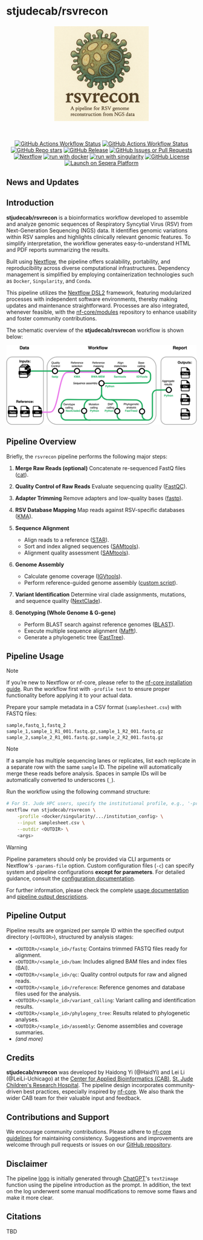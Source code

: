 # stjudecab/rsvrecon

<h3 align="center">
    <img src="https://raw.githubusercontent.com/stjudecab/rsvrecon/main/assets/rsvrecon_logo.png" alt="rsvrecon_logo" width="250"/>
</h3>
<br>

<p align="center">
<a href="https://github.com/stjudecab/rsvrecon/actions/workflows/ci.yml"><img alt="GitHub Actions Workflow Status" src="https://img.shields.io/github/actions/workflow/status/stjudecab/rsvrecon/ci.yml?branch=main&style=for-the-badge&logo=github&label=Test&labelColor=363a4f&color=f2cdcd"></a>
<a href="https://github.com/stjudecab/rsvrecon/actions/workflows/linting.yml"><img alt="GitHub Actions Workflow Status" src="https://img.shields.io/github/actions/workflow/status/stjudecab/rsvrecon/linting.yml?branch=main&style=for-the-badge&logo=github&label=Lint&labelColor=363a4f&color=a6d189"></a>
<a href="https://github.com/stjudecab/rsvrecon/stargazers"><img alt="GitHub Repo stars" src="https://img.shields.io/github/stars/stjudecab/rsvrecon?style=for-the-badge&logo=starship&labelColor=363a4f&color=b7bdf8"></a>
<a href="https://github.com/stjudecab/rsvrecon/releases/latest"><img alt="GitHub Release" src="https://img.shields.io/github/v/release/stjudecab/rsvrecon?style=for-the-badge&logo=github&labelColor=363a4f&color=89dceb"></a>
<a href="https://github.com/stjudecab/rsvrecon/issues"><img alt="GitHub Issues or Pull Requests" src="https://img.shields.io/github/issues/stjudecab/rsvrecon?style=for-the-badge&logo=data%3Aimage%2Fsvg%2Bxml%3Bbase64%2CPHN2ZyB4bWxucz0iaHR0cDovL3d3dy53My5vcmcvMjAwMC9zdmciIHZpZXdCb3g9IjAgMCAyNTYgMjU2Ij4KPHBhdGggZD0iTTIxNiwzMlYxOTJhOCw4LDAsMCwxLTgsOEg3MmExNiwxNiwwLDAsMC0xNiwxNkgxOTJhOCw4LDAsMCwxLDAsMTZINDhhOCw4LDAsMCwxLTgtOFY1NkEzMiwzMiwwLDAsMSw3MiwyNEgyMDhBOCw4LDAsMCwxLDIxNiwzMloiIHN0eWxlPSJmaWxsOiAjQ0FEM0Y1OyIvPgo8L3N2Zz4%3D&labelColor=363a4f&color=f5a97f"></a>
<br/>
<a href="https://www.nextflow.io/"><img alt="Nextflow" src="https://img.shields.io/badge/nextflow%20DSL2-%E2%89%A524.04.2-23aa62.svg?style=for-the-badge"></a>
<a href="https://www.docker.com/"><img alt="run with docker" src="https://img.shields.io/badge/run%20with-docker-0db7ed?labelColor=000000&logo=docker&style=for-the-badge"></a>
<a href="https://sylabs.io/docs/"><img alt="run with singularity" src="https://img.shields.io/badge/run%20with-singularity-1d355c.svg?labelColor=000000&style=for-the-badge"></a>
<a href="https://github.com/stjudecab/rsvrecon/blob/main/LICENSE"><img alt="GitHub License" src="https://img.shields.io/github/license/stjudecab/rsvrecon?style=for-the-badge&labelColor=363a4f&color=eba0ac"></a>
<a href="https://cloud.seqera.io/launch?pipeline=https://github.com/stjudecab/rsvrecon"><img alt="Launch on Seqera Platform" src="https://img.shields.io/badge/Launch%20%F0%9F%9A%80-Seqera%20Platform-%234256e7?style=for-the-badge"></a>
</p>

[//]: # ([![Cite with Zenodo]&#40;http://img.shields.io/badge/DOI-10.5281/zenodo.XXXXXXX-1073c8?labelColor=000000&#41;]&#40;https://doi.org/10.5281/zenodo.XXXXXXX&#41;)

## News and Updates

## Introduction

**stjudecab/rsvrecon** is a bioinformatics workflow developed to assemble and analyze genomic sequences of Respiratory
Syncytial Virus (RSV) from Next-Generation Sequencing (NGS) data. It identifies genomic variations within RSV samples
and highlights clinically relevant genomic features. To simplify interpretation, the workflow generates easy-to-understand
HTML and PDF reports summarizing the results.

Built using [Nextflow](https://www.nextflow.io), the pipeline offers scalability, portability, and reproducibility
across diverse computational infrastructures. Dependency management is simplified by employing containerization
technologies such as `Docker`, `Singularity`, and `Conda`.

This pipeline utilizes the [Nextflow DSL2](https://www.nextflow.io/docs/latest/dsl2.html) framework, featuring
modularized processes with independent software environments, thereby making updates and maintenance straightforward.
Processes are also integrated, whenever feasible, with the [nf-core/modules](https://github.com/nf-core/modules)
repository to enhance usability and foster community contributions.

The schematic overview of the **stjudecab/rsvrecon** workflow is shown below:

<p align="center">
    <img src="https://raw.githubusercontent.com/stjudecab/rsvrecon/main/assets/rsvrecon_workflow.png" alt="rsvrecon_workflow" />
</p>

## Pipeline Overview

Briefly, the `rsvrecon` pipeline performs the following major steps:

1. **Merge Raw Reads (optional)**
   Concatenate re-sequenced FastQ files ([cat](http://www.linfo.org/cat.html)).

2. **Quality Control of Raw Reads**
   Evaluate sequencing quality ([FastQC](https://www.bioinformatics.babraham.ac.uk/projects/fastqc/)).

3. **Adapter Trimming**
   Remove adapters and low-quality bases ([fastp](https://github.com/OpenGene/fastp)).

4. **RSV Database Mapping**
   Map reads against RSV-specific databases ([KMA](https://github.com/genomicepidemiology/kma)).

5. **Sequence Alignment**
   - Align reads to a reference ([STAR](https://github.com/alexdobin/STAR)).
   - Sort and index aligned sequences ([SAMtools](https://sourceforge.net/projects/samtools/files/samtools/)).
   - Alignment quality assessment ([SAMtools](https://sourceforge.net/projects/samtools/files/samtools/)).

6. **Genome Assembly**
   - Calculate genome coverage ([IGVtools](https://github.com/igvteam/igv)).
   - Perform reference-guided genome assembly ([custom script](https://github.com/stjudecab/rsvrecon/blob/dev/bin/assemble_sequence.py)).

7. **Variant Identification**
   Determine viral clade assignments, mutations, and sequence quality ([NextClade](https://github.com/nextstrain/nextclade)).

8. **Genotyping (Whole Genome & G-gene)**
   - Perform BLAST search against reference genomes ([BLAST](https://blast.ncbi.nlm.nih.gov/Blast.cgi?PAGE_TYPE=BlastSearch)).
   - Execute multiple sequence alignment ([Mafft](https://mafft.cbrc.jp/alignment/server/index.html)).
   - Generate a phylogenetic tree ([FastTree](https://www.microbesonline.org/fasttree/)).

## Pipeline Usage

> [!NOTE]
> If you’re new to Nextflow or nf-core, please refer to the [nf-core installation guide](https://nf-co.re/docs/usage/installation).
> Run the workflow first with `-profile test` to ensure proper functionality before applying it to your actual data.

Prepare your sample metadata in a CSV format (`samplesheet.csv`) with FASTQ files:

```csv
sample,fastq_1,fastq_2
sample_1,sample_1_R1_001.fastq.gz,sample_1_R2_001.fastq.gz
sample_2,sample_2_R1_001.fastq.gz,sample_2_R2_001.fastq.gz
```

>[!NOTE]
> If a sample has multiple sequencing lanes or replicates, list each replicate in a separate row with the
> same `sample` ID. The pipeline will automatically merge these reads before analysis. Spaces in sample IDs will be
> automatically converted to underscores (`_`).

Run the workflow using the following command structure:

```bash
# For St. Jude HPC users, specify the institutional profile, e.g., '-profile stjude'
nextflow run stjudecab/rsvrecon \
    -profile <docker/singularity/.../institution_config> \
    --input samplesheet.csv \
    --outdir <OUTDIR> \
    <args>
```

>[!WARNING]
> Pipeline parameters should only be provided via CLI arguments or Nextflow's `-params-file` option. Custom
> configuration files (`-c`) can specify system and pipeline configurations **except for parameters**.
> For detailed guidance, consult the [configuration documentation](https://nf-co.re/docs/usage/getting_started/configuration#custom-configuration-files).

For further information, please check the complete [usage documentation](./docs/usage) and [pipeline output descriptions](./docs/output).

## Pipeline Output

Pipeline results are organized per sample ID within the specified output directory (`<OUTDIR>`), structured by analysis stages:

- `<OUTDIR>/<sample_id>/fastq`: Contains trimmed FASTQ files ready for alignment.
- `<OUTDIR>/<sample_id>/bam`: Includes aligned BAM files and index files (BAI).
- `<OUTDIR>/<sample_id>/qc`: Quality control outputs for raw and aligned reads.
- `<OUTDIR>/<sample_id>/reference`: Reference genomes and database files used for the analysis.
- `<OUTDIR>/<sample_id>/variant_calling`: Variant calling and identification results.
- `<OUTDIR>/<sample_id>/phylogeny_tree`: Results related to phylogenetic analyses.
- `<OUTDIR>/<sample_id>/assembly`: Genome assemblies and coverage summaries.
- _(and more)_

## Credits

**stjudecab/rsvrecon** was developed by Haidong Yi (@HaidYi) and Lei Li (@LeiLi-Uchicago) at the
[Center for Applied Bioinformatics (CAB)](https://www.stjude.org/research/why-st-jude/shared-resources/center-for-applied-bioinformatics-cab.html),
[St. Jude Children's Research Hospital](https://www.stjude.org/). The pipeline design incorporates community-driven best
practices, especially inspired by [nf-core](https://nf-co.re/). We also thank the wider CAB team for their valuable input and feedback.

## Contributions and Support

We encourage community contributions. Please adhere to [nf-core guidelines](https://nf-co.re/developers/guidelines) for
maintaining consistency. Suggestions and improvements are welcome through pull requests or issues on our [GitHub repository](https://github.com/stjudecab/rsvrecon).

## Disclaimer

The pipeline [logo](./assets/rsvrecon_logo.png) is initially generated through [ChatGPT](https://chatgpt.com/)'s
`text2image` function using the pipeline introduction as the prompt. In addition, the text on the log underwent some manual
modifications to remove some flaws and make it more clear.

## Citations

TBD
